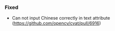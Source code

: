 ### Fixed

- Can not input Chinese correctly in text attribute
  (https://github.com/opencv/cvat/pull/6916)
